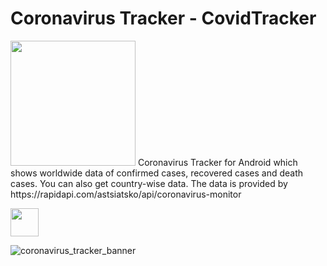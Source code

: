 # Coronavirus Tracker - CovidTracker

<img src="https://user-images.githubusercontent.com/4821464/77814923-a507cd00-7083-11ea-8bde-493a70f6de6c.png" width="200">
Coronavirus Tracker for Android which shows worldwide data of confirmed cases, recovered cases and death cases. You can also get country-wise data. The data is provided by https://rapidapi.com/astsiatsko/api/coronavirus-monitor

</br>

[<img src="https://www.scottishchildrenslottery.com/export/system/modules/com.assense.gaming.stv.template/resources/images/google-play-store.svg" height="45" />](https://drive.google.com/open?id=1PRrGP_cQbK8khlHv83wtozCdE3v_8dAq)

![coronavirus_tracker_banner](https://user-images.githubusercontent.com/4821464/77816551-80b2ed00-7091-11ea-89a5-24f3b0e3f128.png)
